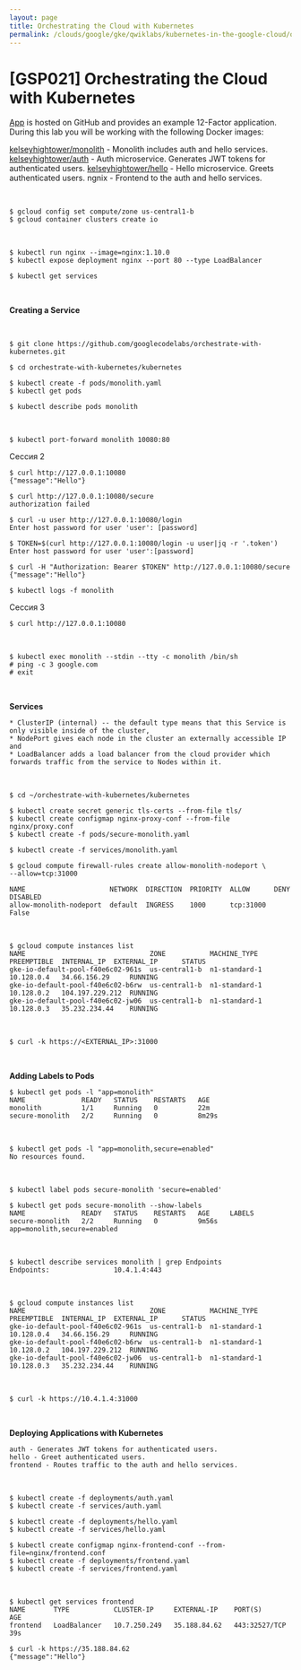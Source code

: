 ```yaml
---
layout: page
title: Orchestrating the Cloud with Kubernetes
permalink: /clouds/google/gke/qwiklabs/kubernetes-in-the-google-cloud/orchestrating-the-cloud-with-kubernetes/
---
```



# [GSP021] Orchestrating the Cloud with Kubernetes

<a href="https://github.com/kelseyhightower/app">App</a> is hosted on GitHub and provides an example 12-Factor application. During this lab you will be working with the following Docker images:

<a href="https://hub.docker.com/r/kelseyhightower/monolith">kelseyhightower/monolith</a> - Monolith includes auth and hello services.
<a href="https://hub.docker.com/r/kelseyhightower/auth">kelseyhightower/auth</a> - Auth microservice. Generates JWT tokens for authenticated users.
<a href="https://hub.docker.com/r/kelseyhightower/hello">kelseyhightower/hello</a>  - Hello microservice. Greets authenticated users.
ngnix - Frontend to the auth and hello services.

<br/>

    $ gcloud config set compute/zone us-central1-b
    $ gcloud container clusters create io

<br/>

    $ kubectl run nginx --image=nginx:1.10.0
    $ kubectl expose deployment nginx --port 80 --type LoadBalancer

    $ kubectl get services


<br/>

**Creating a Service**

<br/>

    $ git clone https://github.com/googlecodelabs/orchestrate-with-kubernetes.git

    $ cd orchestrate-with-kubernetes/kubernetes

    $ kubectl create -f pods/monolith.yaml
    $ kubectl get pods

    $ kubectl describe pods monolith

<br/>

    $ kubectl port-forward monolith 10080:80

Сессия 2

    $ curl http://127.0.0.1:10080
    {"message":"Hello"}

    $ curl http://127.0.0.1:10080/secure
    authorization failed

    $ curl -u user http://127.0.0.1:10080/login
    Enter host password for user 'user': [password]

    $ TOKEN=$(curl http://127.0.0.1:10080/login -u user|jq -r '.token')
    Enter host password for user 'user':[password]

    $ curl -H "Authorization: Bearer $TOKEN" http://127.0.0.1:10080/secure
    {"message":"Hello"}

    $ kubectl logs -f monolith

Сессия 3

    $ curl http://127.0.0.1:10080

<br/>

    $ kubectl exec monolith --stdin --tty -c monolith /bin/sh
    # ping -c 3 google.com
    # exit


<br>

**Services**

    * ClusterIP (internal) -- the default type means that this Service is only visible inside of the cluster,
    * NodePort gives each node in the cluster an externally accessible IP and
    * LoadBalancer adds a load balancer from the cloud provider which forwards traffic from the service to Nodes within it.

<br>

    $ cd ~/orchestrate-with-kubernetes/kubernetes

    $ kubectl create secret generic tls-certs --from-file tls/
    $ kubectl create configmap nginx-proxy-conf --from-file nginx/proxy.conf
    $ kubectl create -f pods/secure-monolith.yaml

    $ kubectl create -f services/monolith.yaml

    $ gcloud compute firewall-rules create allow-monolith-nodeport \
    --allow=tcp:31000

    NAME                     NETWORK  DIRECTION  PRIORITY  ALLOW      DENY  DISABLED
    allow-monolith-nodeport  default  INGRESS    1000      tcp:31000        False

<br/>

    $ gcloud compute instances list
    NAME                               ZONE           MACHINE_TYPE   PREEMPTIBLE  INTERNAL_IP  EXTERNAL_IP      STATUS
    gke-io-default-pool-f40e6c02-961s  us-central1-b  n1-standard-1               10.128.0.4   34.66.156.29     RUNNING
    gke-io-default-pool-f40e6c02-b6rw  us-central1-b  n1-standard-1               10.128.0.2   104.197.229.212  RUNNING
    gke-io-default-pool-f40e6c02-jw06  us-central1-b  n1-standard-1               10.128.0.3   35.232.234.44    RUNNING

<br/>

    $ curl -k https://<EXTERNAL_IP>:31000

<br/>

**Adding Labels to Pods**

    $ kubectl get pods -l "app=monolith"
    NAME              READY   STATUS    RESTARTS   AGE
    monolith          1/1     Running   0          22m
    secure-monolith   2/2     Running   0          8m29s

<br/>

    $ kubectl get pods -l "app=monolith,secure=enabled"
    No resources found.

<br/>

    $ kubectl label pods secure-monolith 'secure=enabled'

    $ kubectl get pods secure-monolith --show-labels
    NAME              READY   STATUS    RESTARTS   AGE     LABELS
    secure-monolith   2/2     Running   0          9m56s   app=monolith,secure=enabled

<br/>

    $ kubectl describe services monolith | grep Endpoints
    Endpoints:                10.4.1.4:443


<br/>

    $ gcloud compute instances list
    NAME                               ZONE           MACHINE_TYPE   PREEMPTIBLE  INTERNAL_IP  EXTERNAL_IP      STATUS
    gke-io-default-pool-f40e6c02-961s  us-central1-b  n1-standard-1               10.128.0.4   34.66.156.29     RUNNING
    gke-io-default-pool-f40e6c02-b6rw  us-central1-b  n1-standard-1               10.128.0.2   104.197.229.212  RUNNING
    gke-io-default-pool-f40e6c02-jw06  us-central1-b  n1-standard-1               10.128.0.3   35.232.234.44    RUNNING

<br/>

    $ curl -k https://10.4.1.4:31000


<br/>

**Deploying Applications with Kubernetes**

    auth - Generates JWT tokens for authenticated users.
    hello - Greet authenticated users.
    frontend - Routes traffic to the auth and hello services.

<br/>

    $ kubectl create -f deployments/auth.yaml
    $ kubectl create -f services/auth.yaml

    $ kubectl create -f deployments/hello.yaml
    $ kubectl create -f services/hello.yaml

    $ kubectl create configmap nginx-frontend-conf --from-file=nginx/frontend.conf
    $ kubectl create -f deployments/frontend.yaml
    $ kubectl create -f services/frontend.yaml

<br/>

    $ kubectl get services frontend
    NAME       TYPE           CLUSTER-IP     EXTERNAL-IP    PORT(S)         AGE
    frontend   LoadBalancer   10.7.250.249   35.188.84.62   443:32527/TCP   39s

    $ curl -k https://35.188.84.62 
    {"message":"Hello"}